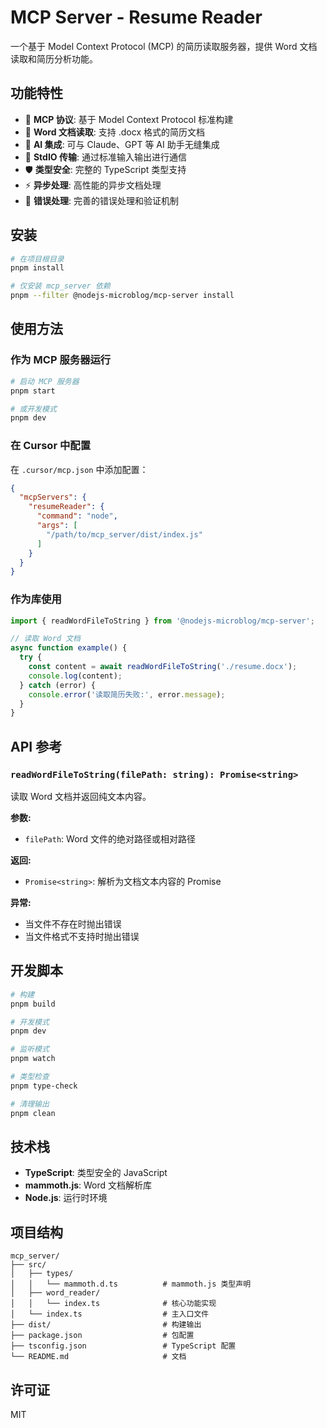 # MCP Server - Resume Reader

一个基于 Model Context Protocol (MCP) 的简历读取服务器，提供 Word 文档读取和简历分析功能。

## 功能特性

- 🔌 **MCP 协议**: 基于 Model Context Protocol 标准构建
- 📄 **Word 文档读取**: 支持 .docx 格式的简历文档
- 🧠 **AI 集成**: 可与 Claude、GPT 等 AI 助手无缝集成
- 📡 **StdIO 传输**: 通过标准输入输出进行通信
- 🛡️ **类型安全**: 完整的 TypeScript 类型支持
- ⚡ **异步处理**: 高性能的异步文档处理
- 🚨 **错误处理**: 完善的错误处理和验证机制

## 安装

```bash
# 在项目根目录
pnpm install

# 仅安装 mcp_server 依赖
pnpm --filter @nodejs-microblog/mcp-server install
```

## 使用方法

### 作为 MCP 服务器运行

```bash
# 启动 MCP 服务器
pnpm start

# 或开发模式
pnpm dev
```

### 在 Cursor 中配置

在 `.cursor/mcp.json` 中添加配置：

```json
{
  "mcpServers": {
    "resumeReader": {
      "command": "node",
      "args": [
        "/path/to/mcp_server/dist/index.js"
      ]
    }
  }
}
```

### 作为库使用

```typescript
import { readWordFileToString } from '@nodejs-microblog/mcp-server';

// 读取 Word 文档
async function example() {
  try {
    const content = await readWordFileToString('./resume.docx');
    console.log(content);
  } catch (error) {
    console.error('读取简历失败:', error.message);
  }
}
```

## API 参考

### `readWordFileToString(filePath: string): Promise<string>`

读取 Word 文档并返回纯文本内容。

**参数:**
- `filePath`: Word 文件的绝对路径或相对路径

**返回:**
- `Promise<string>`: 解析为文档文本内容的 Promise

**异常:**
- 当文件不存在时抛出错误
- 当文件格式不支持时抛出错误

## 开发脚本

```bash
# 构建
pnpm build

# 开发模式
pnpm dev

# 监听模式
pnpm watch

# 类型检查
pnpm type-check

# 清理输出
pnpm clean
```

## 技术栈

- **TypeScript**: 类型安全的 JavaScript
- **mammoth.js**: Word 文档解析库
- **Node.js**: 运行时环境

## 项目结构

```
mcp_server/
├── src/
│   ├── types/
│   │   └── mammoth.d.ts          # mammoth.js 类型声明
│   ├── word_reader/
│   │   └── index.ts              # 核心功能实现
│   └── index.ts                  # 主入口文件
├── dist/                         # 构建输出
├── package.json                  # 包配置
├── tsconfig.json                 # TypeScript 配置
└── README.md                     # 文档
```

## 许可证

MIT 